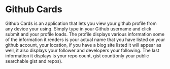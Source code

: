 <h1>Github Cards</h1>

<p>Github Cards is an application that lets you view your github profile from any device your using. Simply type in your Github username and click submit and your profile loads. The profile displays various information some of the information it renders is your actual name that you have listed on your github account, your location, if you have a blog site listed it will appear as well, it also displays your follower and developers your following. The last information it displays is your repo count, gist count(only your public searchable gist and repos).</p>






